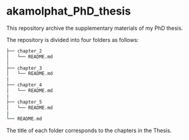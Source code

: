 # akamolphat_PhD_thesis
This repository archive the supplementary materials of my PhD thesis.

The repository is divided into four folders as follows:

```bash
├── chapter_2
│   └── README.md
│   
├── chapter_3
│   └── README.md
|
├── chapter_4
│   └── README.md
|
├── chapter_5
│   └── README.md
|
└── README.md
```

The title of each folder corresponds to the chapters in the Thesis.

